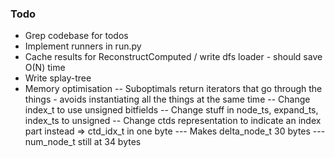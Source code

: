 ### Todo
- Grep codebase for todos
- Implement runners in run.py
- Cache results for ReconstructComputed / write dfs loader - should save O(N) time
- Write splay-tree
- Memory optimisation
-- Suboptimals return iterators that go through the things - avoids instantiating all the things at the same time
-- Change index_t to use unsigned bitfields
-- Change stuff in node_ts, expand_ts, index_ts to unsigned
-- Change ctds representation to indicate an index part instead => ctd_idx_t in one byte
--- Makes delta_node_t 30 bytes
--- num_node_t still at 34 bytes
